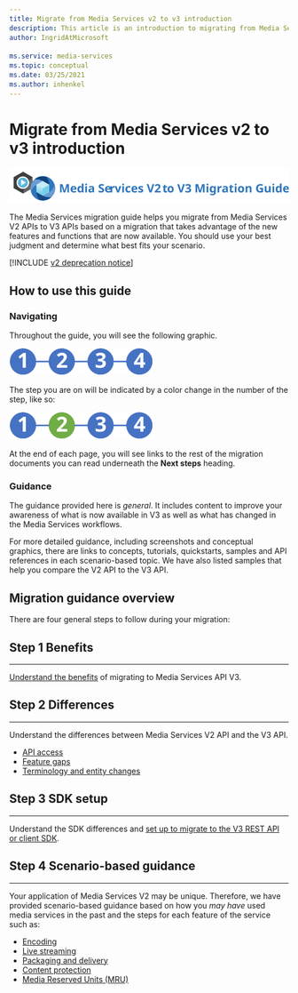 ```yaml
---
title: Migrate from Media Services v2 to v3 introduction
description: This article is an introduction to migrating from Media Services v2 to v3.
author: IngridAtMicrosoft

ms.service: media-services
ms.topic: conceptual
ms.date: 03/25/2021
ms.author: inhenkel
---
```


# Migrate from Media Services v2 to v3 introduction

![migration guide logo](./media/migration-guide/azure-media-services-logo-migration-guide.svg)

The Media Services migration guide helps you migrate from Media Services V2 APIs to V3 APIs based on a migration that takes advantage of the new features and functions that are now available. You should use your best judgment and determine what best fits your scenario.

[!INCLUDE [v2 deprecation notice](./includes/v2-deprecation-notice.md)]

## How to use this guide

### Navigating

Throughout the guide, you will see the following graphic.

![migration steps](./media/migration-guide/steps.svg)<br/>

The step you are on will be indicated by a color change in the number of the step, like so:

![migration steps 2](./media/migration-guide/steps-2.svg)<br/>

At the end of each page, you will see links to the rest of the migration documents you can read underneath the **Next steps** heading.

### Guidance

The guidance provided here is *general*. It includes content to improve your awareness of what is now available in V3 as well as what has changed in the Media Services workflows.

For more detailed guidance, including screenshots and conceptual graphics, there are links to concepts, tutorials, quickstarts, samples and API references in each scenario-based topic. We have also listed samples that help you compare the V2 API to the V3 API.

## Migration guidance overview

There are four general steps to follow during your migration:

## Step 1 Benefits

<hr color="#5ea0ef" size="10">

[Understand the benefits](migrate-v-2-v-3-migration-benefits.md) of migrating to Media Services API V3.

## Step 2 Differences

<hr color="#5ea0ef" size="10">

Understand the differences between Media Services V2 API and the V3 API.

- [API access](migrate-v-2-v-3-differences-api-access.md)
- [Feature gaps](migrate-v-2-v-3-differences-feature-gaps.md)
- [Terminology and entity changes](migrate-v-2-v-3-differences-terminology.md)

## Step 3 SDK setup

<hr color="#5ea0ef" size="10">

Understand the SDK differences and [set up to migrate to the V3 REST API or client SDK](migrate-v-2-v-3-migration-setup.md).

## Step 4 Scenario-based guidance

<hr color="#5ea0ef" size="10">

Your application of Media Services V2 may be unique. Therefore, we have provided scenario-based guidance based on how you *may have* used media services in the past and the steps for each feature of the service such as:

- [Encoding](migrate-v-2-v-3-migration-scenario-based-encoding.md)
- [Live streaming](migrate-v-2-v-3-migration-scenario-based-live-streaming.md)
- [Packaging and delivery](migrate-v-2-v-3-migration-scenario-based-publishing.md)
- [Content protection](migrate-v-2-v-3-migration-scenario-based-content-protection.md)
- [Media Reserved Units (MRU)](migrate-v-2-v-3-migration-scenario-based-media-reserved-units.md)
